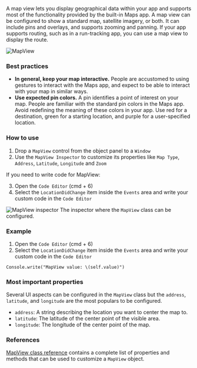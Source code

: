 A map view lets you display geographical data within your app and supports most of the functionality provided by the built-in Maps app. A map view can be configured to show a standard map, satellite imagery, or both. It can include pins and overlays, and supports zooming and panning. If your app supports routing, such as in a run-tracking app, you can use a map view to display the route.

![MapView](images/mapview1.png)

### Best practices
* **In general, keep your map interactive.** People are accustomed to using gestures to interact with the Maps app, and expect to be able to interact with your map in similar ways.
* **Use expected pin colors.** A pin identifies a point of interest on your map. People are familiar with the standard pin colors in the Maps app. Avoid redefining the meaning of these colors in your app. Use red for a destination, green for a starting location, and purple for a user-specified location.

### How to use
1. Drop a `MapView` control from the object panel to a `Window`
2. Use the `MapView Inspector` to customize its properties like `Map Type`, `Address`, `Latitude`, `Longitude` and `Zoom`

If you need to write code for MapView:

3. Open the `Code Editor` (cmd + 6)
4. Select the `LocationDidChange` item inside the `Events` area and write your custom code in the `Code Editor`

![`MapView` inspector](images/mapview2.png)
The inspector where the `MapView` class can be configured.

### Example
1. Open the `Code Editor` (cmd + 6)
2. Select the `LocationDidChange` item inside the `Events` area and write your custom code in the `Code Editor`
```
Console.write("MapView value: \(self.value)")
```

### Most important properties
Several UI aspects can be configured in the `MapView` class but the `address`, `latitude`, and `longitude` are the most populars to be configured.
- `address`: A string describing the location you want to center the map to.
- `latitude`: The latitude of the center point of the visible area.
- `longitude`: The longitude of the center point of the map.

### References
[MapView class reference](../classes/MapView.html) contains a complete list of properties and methods that can be used to customize a `MapView` object.
